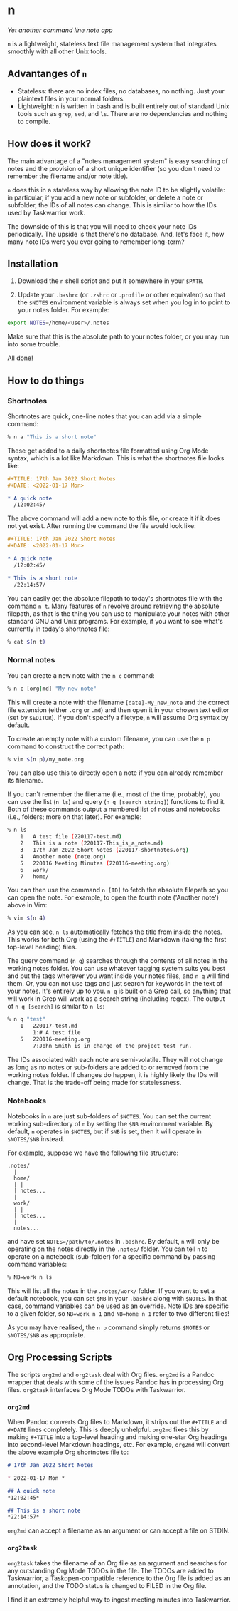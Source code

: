 # n

*Yet another command line note app*

`n` is a lightweight, stateless text file management system that integrates
smoothly with all other Unix tools.

## Advantanges of `n`

* Stateless: there are no index files, no databases, no nothing. Just your
  plaintext files in your normal folders.
* Lightweight: `n` is written in bash and is built entirely out of standard Unix
  tools such as `grep`, `sed`, and `ls`. There are no dependencies and nothing
  to compile.

## How does it work?

The main advantage of a "notes management system" is easy searching of notes and
the provision of a short unique identifier (so you don't need to remember the
filename and/or note title).

`n` does this in a stateless way by allowing the note ID to be slightly
volatile: in particular, if you add a new note or subfolder, or delete a note or
subfolder, the IDs of all notes can change. This is similar to how the IDs used
by Taskwarrior work.

The downside of this is that you will need to check your note IDs periodically.
The upside is that there's no database. And, let's face it, how many note IDs
were you ever going to remember long-term?

## Installation

1. Download the `n` shell script and put it somewhere in your `$PATH`.

2. Update your `.bashrc` (or `.zshrc` or `.profile` or other equivalent) so that
the `$NOTES` environment variable is always set when you log in to point to your
notes folder. For example:

```bash
export NOTES=/home/<user>/.notes
```

Make sure that this is the absolute path to your notes folder, or you may run
into some trouble.

All done!

## How to do things

### Shortnotes

Shortnotes are quick, one-line notes that you can add via a simple command:

```bash
% n a "This is a short note"
```

These get added to a daily shortnotes file formatted using Org Mode syntax,
which is a lot like Markdown. This is what the shortnotes file looks like:

```org
#+TITLE: 17th Jan 2022 Short Notes
#+DATE: <2022-01-17 Mon>

* A quick note
  /12:02:45/
```

The above command will add a new note to this file, or create it if it does not
yet exist. After running the command the file would look like:

```org
#+TITLE: 17th Jan 2022 Short Notes
#+DATE: <2022-01-17 Mon>

* A quick note
  /12:02:45/

* This is a short note
  /22:14:57/
```

You can easily get the absolute filepath to today's shortnotes file with the
command `n t`. Many features of `n` revolve around retrieving the absolute
filepath, as that is the thing you can use to manipulate your notes with other
standard GNU and Unix programs. For example, if you want to see what's currently
in today's shortnotes file:

```bash
% cat $(n t)
```

### Normal notes

You can create a new note with the `n c` command:

```bash
% n c [org|md] "My new note"
```

This will create a note with the filename `[date]-My_new_note` and the correct
file extension (either `.org` or `.md`) and then open it in your chosen text
editor (set by `$EDITOR`). If you don't specify a filetype, `n` will assume
Org syntax by default.

To create an empty note with a custom filename, you can use the `n p` command
to construct the correct path:

```bash
% vim $(n p)/my_note.org
```

You can also use this to directly open a note if you can already remember its
filename.

If you can't remember the filename (i.e., most of the time, probably), you can
use the list (`n ls`) and query (`n q [search string]`) functions to find it.
Both of these commands output a numbered list of notes and notebooks (i.e.,
folders; more on that later). For example:

```bash
% n ls
	1	A test file (220117-test.md)
	2	This is a note (220117-This_is_a_note.md)
	3	17th Jan 2022 Short Notes (220117-shortnotes.org)
	4	Another note (note.org)
	5	220116 Meeting Minutes (220116-meeting.org)
	6	work/
	7	home/
```

You can then use the command `n [ID]` to fetch the absolute filepath so you can
open the note. For example, to open the fourth note ('Another note') above in
Vim:

```bash
% vim $(n 4)
```

As you can see, `n ls` automatically fetches the title from inside the notes.
This works for both Org (using the `#+TITLE`) and Markdown (taking the first
top-level heading) files.

The query command (`n q`) searches through the contents of all notes in the
working notes folder. You can use whatever tagging system suits you best
and put the tags wherever you want inside your notes files, and `n q` will
find them. Or, you can not use tags and just search for keywords in the text
of your notes. It's entirely up to you. `n q` is built on a Grep call, so
anything that will work in Grep will work as a search string (including
regex). The output of `n q [search]` is similar to `n ls`:

```bash
% n q "test"
	1	220117-test.md
		1:# A test file
	5	220116-meeting.org
		7:John Smith is in charge of the project test run.
```

The IDs associated with each note are semi-volatile. They will not change as
long as no notes or sub-folders are added to or removed from the working notes
folder. If changes do happen, it is highly likely the IDs will change. That is
the trade-off being made for statelessness.

### Notebooks

Notebooks in `n` are just sub-folders of `$NOTES`. You can set the current
working sub-directory of `n` by setting the `$NB` environment variable. By
default, `n` operates in `$NOTES`, but if `$NB` is set, then it will operate in
`$NOTES/$NB` instead.

For example, suppose we have the following file structure:

```
.notes/
  |
  home/
  | |
  | notes...
  |
  work/
  | |
  | notes...
  |
  notes...
```

and have set `NOTES=/path/to/.notes` in `.bashrc`. By default, `n` will only be
operating on the notes directly in the `.notes/` folder. You can tell `n` to
operate on a notebook (sub-folder) for a specific command by passing command
variables:

```bash
% NB=work n ls
```

This will list all the notes in the `.notes/work/` folder. If you want to set
a default notebook, you can set `$NB` in your `.bashrc` along with `$NOTES`. In
that case, command variables can be used as an override. Note IDs are specific
to a given folder, so `NB=work n 1` and `NB=home n 1` refer to two different
files!

As you may have realised, the `n p` command simply returns `$NOTES` or
`$NOTES/$NB` as appropriate.

## Org Processing Scripts

The scripts `org2md` and `org2task` deal with Org files. `org2md` is a Pandoc
wrapper that deals with some of the issues Pandoc has in processing Org files.
`org2task` interfaces Org Mode TODOs with Taskwarrior.

### `org2md`

When Pandoc converts Org files to Markdown, it strips out the `#+TITLE` and
`#+DATE` lines completely. This is deeply unhelpful. `org2md` fixes this by
making `#+TITLE` into a top-level heading and making one-star Org headings into
second-level Markdown headings, etc. For example, `org2md` will convert the
above example Org shortnotes file to:

```md
# 17th Jan 2022 Short Notes

* 2022-01-17 Mon *

## A quick note
*12:02:45*

## This is a short note
*22:14:57*
```

`org2md` can accept a filename as an argument or can accept a file on STDIN.

### `org2task`

`org2task` takes the filename of an Org file as an argument and searches for
any outstanding Org Mode TODOs in the file. The TODOs are added to Taskwarrior,
a Taskopen-compatible reference to the Org file is added as an annotation, and
the TODO status is changed to FILED in the Org file.

I find it an extremely helpful way to ingest meeting minutes into Taskwarrior.
